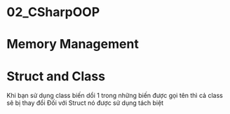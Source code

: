 # 02_CSharpOOP
# Memory Management
# Struct and Class
Khi bạn sử dụng class biến dổi 1 trong những biến được gọi tên thì cả class sẽ bị thay đổi
Đối với Struct nó được sử dụng tách biệt
